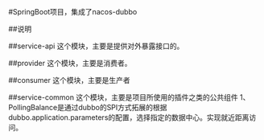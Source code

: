 
#SpringBoot项目，集成了nacos-dubbo

##说明

##service-api
这个模块，主要是提供对外暴露接口的。

##provider
这个模块，主要是消费者。

##consumer
这个模块，主要是生产者

##service-common
这个模块，主要是项目所使用的插件之类的公共组件
1、PollingBalance是通过dubbo的SPI方式拓展的根据dubbo.application.parameters的配置，选择指定的数据中心。实现就近距离访问。


